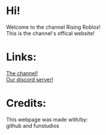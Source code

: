 # Hi!
Welcome to the channel Rising Roblox!
<br>
This is the channel's offical website!
# Links:
 <a href="https://www.youtube.com/@Rising-Roblox">The channel!</a> 
 <br>
  <a href="https://discord.gg/zyHhFRtetP">Our discord server!</a> 
 # Credits:
 This webpage was made with/by:
 <br>
github
 and
 funstudios
